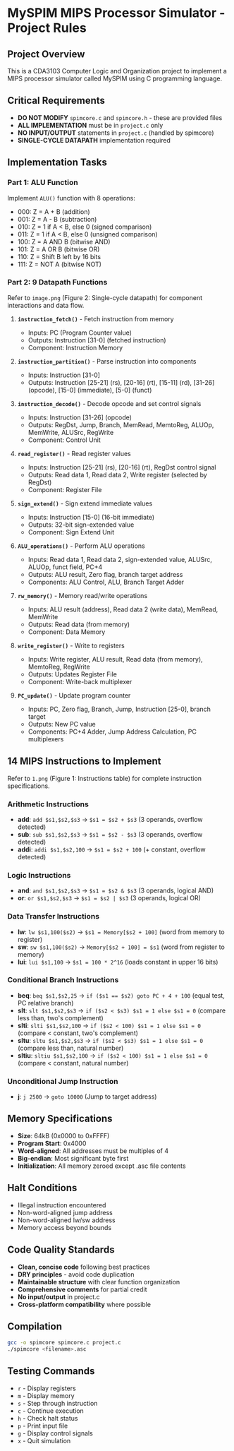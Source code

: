 # MySPIM MIPS Processor Simulator - Project Rules

## Project Overview
This is a CDA3103 Computer Logic and Organization project to implement a MIPS processor simulator called MySPIM using C programming language.

## Critical Requirements
- **DO NOT MODIFY** `spimcore.c` and `spimcore.h` - these are provided files
- **ALL IMPLEMENTATION** must be in `project.c` only
- **NO INPUT/OUTPUT** statements in `project.c` (handled by spimcore)
- **SINGLE-CYCLE DATAPATH** implementation required

## Implementation Tasks

### Part 1: ALU Function
Implement `ALU()` function with 8 operations:
- 000: Z = A + B (addition)
- 001: Z = A - B (subtraction) 
- 010: Z = 1 if A < B, else 0 (signed comparison)
- 011: Z = 1 if A < B, else 0 (unsigned comparison)
- 100: Z = A AND B (bitwise AND)
- 101: Z = A OR B (bitwise OR)
- 110: Z = Shift B left by 16 bits
- 111: Z = NOT A (bitwise NOT)

### Part 2: 9 Datapath Functions
Refer to `image.png` (Figure 2: Single-cycle datapath) for component interactions and data flow.

1. **`instruction_fetch()`** - Fetch instruction from memory
   - Inputs: PC (Program Counter value)
   - Outputs: Instruction [31-0] (fetched instruction)
   - Component: Instruction Memory

2. **`instruction_partition()`** - Parse instruction into components
   - Inputs: Instruction [31-0]
   - Outputs: Instruction [25-21] (rs), [20-16] (rt), [15-11] (rd), [31-26] (opcode), [15-0] (immediate), [5-0] (funct)

3. **`instruction_decode()`** - Decode opcode and set control signals
   - Inputs: Instruction [31-26] (opcode)
   - Outputs: RegDst, Jump, Branch, MemRead, MemtoReg, ALUOp, MemWrite, ALUSrc, RegWrite
   - Component: Control Unit

4. **`read_register()`** - Read register values
   - Inputs: Instruction [25-21] (rs), [20-16] (rt), RegDst control signal
   - Outputs: Read data 1, Read data 2, Write register (selected by RegDst)
   - Component: Register File

5. **`sign_extend()`** - Sign extend immediate values
   - Inputs: Instruction [15-0] (16-bit immediate)
   - Outputs: 32-bit sign-extended value
   - Component: Sign Extend Unit

6. **`ALU_operations()`** - Perform ALU operations
   - Inputs: Read data 1, Read data 2, sign-extended value, ALUSrc, ALUOp, funct field, PC+4
   - Outputs: ALU result, Zero flag, branch target address
   - Components: ALU Control, ALU, Branch Target Adder

7. **`rw_memory()`** - Memory read/write operations
   - Inputs: ALU result (address), Read data 2 (write data), MemRead, MemWrite
   - Outputs: Read data (from memory)
   - Component: Data Memory

8. **`write_register()`** - Write to registers
   - Inputs: Write register, ALU result, Read data (from memory), MemtoReg, RegWrite
   - Outputs: Updates Register File
   - Component: Write-back multiplexer

9. **`PC_update()`** - Update program counter
   - Inputs: PC, Zero flag, Branch, Jump, Instruction [25-0], branch target
   - Outputs: New PC value
   - Components: PC+4 Adder, Jump Address Calculation, PC multiplexers

## 14 MIPS Instructions to Implement
Refer to `1.png` (Figure 1: Instructions table) for complete instruction specifications.

### Arithmetic Instructions
- **add**: `add $s1,$s2,$s3` → `$s1 = $s2 + $s3` (3 operands, overflow detected)
- **sub**: `sub $s1,$s2,$s3` → `$s1 = $s2 - $s3` (3 operands, overflow detected)
- **addi**: `addi $s1,$s2,100` → `$s1 = $s2 + 100` (+ constant, overflow detected)

### Logic Instructions
- **and**: `and $s1,$s2,$s3` → `$s1 = $s2 & $s3` (3 operands, logical AND)
- **or**: `or $s1,$s2,$s3` → `$s1 = $s2 | $s3` (3 operands, logical OR)

### Data Transfer Instructions
- **lw**: `lw $s1,100($s2)` → `$s1 = Memory[$s2 + 100]` (word from memory to register)
- **sw**: `sw $s1,100($s2)` → `Memory[$s2 + 100] = $s1` (word from register to memory)
- **lui**: `lui $s1,100` → `$s1 = 100 * 2^16` (loads constant in upper 16 bits)

### Conditional Branch Instructions
- **beq**: `beq $s1,$s2,25` → `if ($s1 == $s2) goto PC + 4 + 100` (equal test, PC relative branch)
- **slt**: `slt $s1,$s2,$s3` → `if ($s2 < $s3) $s1 = 1 else $s1 = 0` (compare less than, two's complement)
- **slti**: `slti $s1,$s2,100` → `if ($s2 < 100) $s1 = 1 else $s1 = 0` (compare < constant, two's complement)
- **sltu**: `sltu $s1,$s2,$s3` → `if ($s2 < $s3) $s1 = 1 else $s1 = 0` (compare less than, natural number)
- **sltiu**: `sltiu $s1,$s2,100` → `if ($s2 < 100) $s1 = 1 else $s1 = 0` (compare < constant, natural number)

### Unconditional Jump Instruction
- **j**: `j 2500` → `goto 10000` (Jump to target address)

## Memory Specifications
- **Size**: 64kB (0x0000 to 0xFFFF)
- **Program Start**: 0x4000
- **Word-aligned**: All addresses must be multiples of 4
- **Big-endian**: Most significant byte first
- **Initialization**: All memory zeroed except .asc file contents

## Halt Conditions
- Illegal instruction encountered
- Non-word-aligned jump address
- Non-word-aligned lw/sw address
- Memory access beyond bounds

## Code Quality Standards
- **Clean, concise code** following best practices
- **DRY principles** - avoid code duplication
- **Maintainable structure** with clear function organization
- **Comprehensive comments** for partial credit
- **No input/output** in project.c
- **Cross-platform compatibility** where possible

## Compilation
```bash
gcc -o spimcore spimcore.c project.c
./spimcore <filename>.asc
```

## Testing Commands
- `r` - Display registers
- `m` - Display memory
- `s` - Step through instruction
- `c` - Continue execution
- `h` - Check halt status
- `p` - Print input file
- `g` - Display control signals
- `x` - Quit simulation
